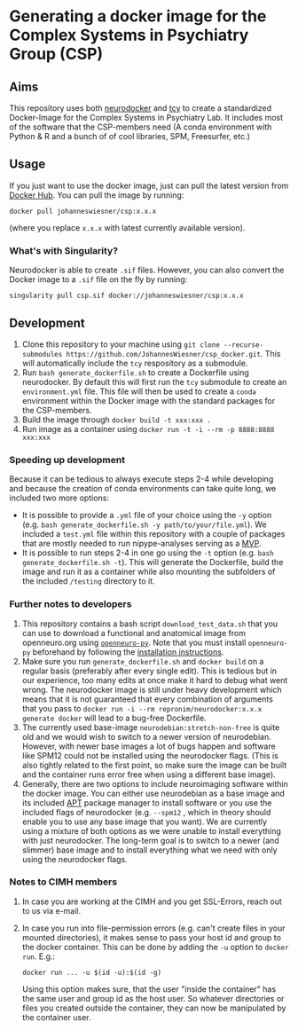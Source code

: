 # Generating a docker image for the Complex Systems in Psychiatry Group (CSP)
## Aims
This repository uses both [neurodocker](https://github.com/ReproNim/neurodocker) and [tcy](https://github.com/JohannesWiesner/tcy) to create a standardized Docker-Image for the Complex Systems in Psychiatry Lab. It includes most of the software that the CSP-members need (A conda environment with Python & R  and a  bunch of of cool libraries, SPM, Freesurfer, etc.)

## Usage
If you just want to use the docker image, just can pull the latest version from [Docker Hub](https://hub.docker.com/r/johanneswiesner/csp/tags). You can pull the image by running:

`docker pull johanneswiesner/csp:x.x.x`

(where you replace `x.x.x` with latest currently available version).

### What's with Singularity?
Neurodocker is able to create `.sif` files. However, you can also convert the Docker image to a `.sif` file on the fly by running:

`singularity pull csp.sif docker://johanneswiesner/csp:x.x.x`

## Development
1. Clone this repository to your machine using `git clone --recurse-submodules https://github.com/JohannesWiesner/csp_docker.git`. This will automatically include the  `tcy` respository as a submodule.
2. Run `bash generate_dockerfile.sh` to create a Dockerfile using neurodocker. By default this will first  run the `tcy` submodule to create an `environment.yml` file. This file will then be used to create a `conda` environment within the Docker image with the standard packages for the CSP-members.
3. Build the image through `docker build -t xxx:xxx .`
4. Run image as a container using `docker run -t -i --rm -p 8888:8888 xxx:xxx`

### Speeding up development

Because it can be tedious to always execute steps 2-4 while developing and because the creation of conda environments can take quite long, we included two more options:

- It is possible to provide a `.yml` file of your choice using the `-y` option (e.g.  `bash generate_dockerfile.sh -y path/to/your/file.yml`).
We included a `test.yml` file within this repository with a couple of packages that are mostly needed to run nipype-analyses serving as a [MVP](https://de.wikipedia.org/wiki/Minimum_Viable_Product).
- It is possible to run steps 2-4 in one go using the `-t` option
(e.g. `bash generate_dockerfile.sh -t`). This will generate the Dockerfile, build the image and run it as a container while also mounting the subfolders of the included  `/testing` directory to it.

### Further notes to developers
1.  This repository contains a bash script `download_test_data.sh` that you can use to download a functional and anatomical image from openneuro.org using [`openneuro-py`](https://github.com/hoechenberger/openneuro-py). Note that you must install `openneuro-py` beforehand by following the [installation instructions](https://github.com/hoechenberger/openneuro-py#installation).
3. Make sure you run `generate_dockerfile.sh`  and `docker build` on a regular basis (preferably after every single edit). This is tedious but in our experience, too many edits at once make it hard to debug what went wrong. The neurodocker image is still under heavy development which means that it is not guaranteed that every combination of arguments that you pass to `docker run -i --rm repronim/neurodocker:x.x.x generate docker` will lead to a bug-free Dockerfile.
4. The currently used base-image `neurodebian:stretch-non-free` is quite old and we would wish to switch to a newer version of neurodebian. However, with newer base images a lot of bugs happen and software like SPM12 could not be installed using the neurodocker flags. (This is also tightly related to the first point, so make sure the image can be built and the container runs error free when using a different base image).
5. Generally, there are two options to include neuroimaging software within the docker image. You can either use neurodebian as a base image and its included [APT](https://de.wikipedia.org/wiki/Advanced_Packaging_Tool) package manager to install software or you use the included flags of neurodocker (e.g. `--spm12` , which in theory should enable you to use any base image that you want). We are currently using a mixture of both options as we were unable to install everything with just neurodocker. The long-term goal is to switch to a newer (and slimmer) base image and to install everything what we need with only using the neurodocker flags.
### Notes to CIMH members
1. In case you are working at the CIMH and you get SSL-Errors, reach out to us via e-mail.
2. In case you run into file-permission errors (e.g. can't create files in your mounted directories),  it makes sense to pass your host id and group to the docker container. This can be done by adding the `-u` option to `docker run`. E.g.:

   `docker run ... -u $(id -u):$(id -g)`

    Using this option makes sure, that the user "inside the container" has the same user and group id as the host user. So whatever directories or files you created outside the container, they can now be manipulated by the container user.
